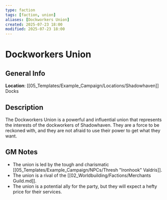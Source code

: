 ```yaml
---
type: faction
tags: [faction, union]
aliases: [Dockworkers Union]
created: 2025-07-23 18:00
modified: 2025-07-23 18:00
---
```

# Dockworkers Union

## General Info
**Location**: [[05_Templates/Example_Campaign/Locations/Shadowhaven]] Docks

## Description
The Dockworkers Union is a powerful and influential union that represents the interests of the dockworkers of Shadowhaven. They are a force to be reckoned with, and they are not afraid to use their power to get what they want.

## GM Notes
- The union is led by the tough and charismatic [[05_Templates/Example_Campaign/NPCs/Thresh "Ironhook" Valdris]].
- The union is a rival of the [[02_Worldbuilding/Factions/Merchants Guild.md]].
- The union is a potential ally for the party, but they will expect a hefty price for their services.